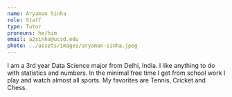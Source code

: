 ```yaml
---
name: Aryaman Sinha
role: Staff
type: Tutor
pronouns: he/him
email: a2sinha@ucsd.edu
photo: ../assets/images/aryaman-sinha.jpeg
---
```

I am a 3rd year Data Science major from Delhi, India. I like anything to do with statistics and numbers. In the minimal free time I get from school work I play and watch almost all sports. My favorites are Tennis, Cricket and Chess.